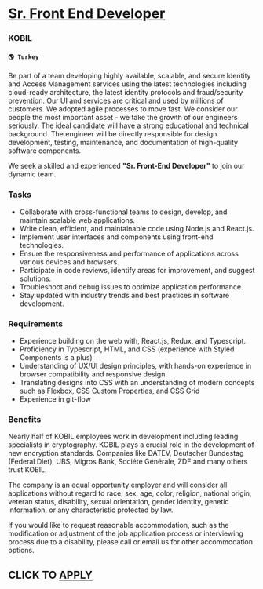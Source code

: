 # [Sr. Front End Developer](https://www.remotewlb.com/apply/sr-front-end-developer-55455)  
### KOBIL  
#### `🌎 Turkey`  

Be part of a team developing highly available, scalable, and secure Identity and Access Management services using the latest technologies including cloud-ready architecture, the latest identity protocols and fraud/security prevention. Our UI and services are critical and used by millions of customers. We adopted agile processes to move fast. We consider our people the most important asset - we take the growth of our engineers seriously. The ideal candidate will have a strong educational and technical background. The engineer will be directly responsible for design development, testing, maintenance, and documentation of high-quality software components.

We seek a skilled and experienced **"Sr. Front-End Developer"** to join our dynamic team.

### Tasks

  * Collaborate with cross-functional teams to design, develop, and maintain scalable web applications.
  * Write clean, efficient, and maintainable code using Node.js and React.js.
  * Implement user interfaces and components using front-end technologies.
  * Ensure the responsiveness and performance of applications across various devices and browsers.
  * Participate in code reviews, identify areas for improvement, and suggest solutions.
  * Troubleshoot and debug issues to optimize application performance.
  * Stay updated with industry trends and best practices in software development.

### Requirements

  * Experience building on the web with, React.js, Redux, and Typescript.
  * Proficiency in Typescript, HTML, and CSS (experience with Styled Components is a plus)
  * Understanding of UX/UI design principles, with hands-on experience in browser compatibility and responsive design
  * Translating designs into CSS with an understanding of modern concepts such as Flexbox, CSS Custom Properties, and CSS Grid
  * Experience in git-flow

### Benefits

Nearly half of KOBIL employees work in development including leading specialists in cryptography. KOBIL plays a crucial role in the development of new encryption standards. Companies like DATEV, Deutscher Bundestag (Federal Diet), UBS, Migros Bank, Société Générale, ZDF and many others trust KOBIL.

The company is an equal opportunity employer and will consider all applications without regard to race, sex, age, color, religion, national origin, veteran status, disability, sexual orientation, gender identity, genetic information, or any characteristic protected by law.

If you would like to request reasonable accommodation, such as the modification or adjustment of the job application process or interviewing process due to a disability, please call or email us for other accommodation options.

  
## CLICK TO [APPLY](https://www.remotewlb.com/apply/sr-front-end-developer-55455)

